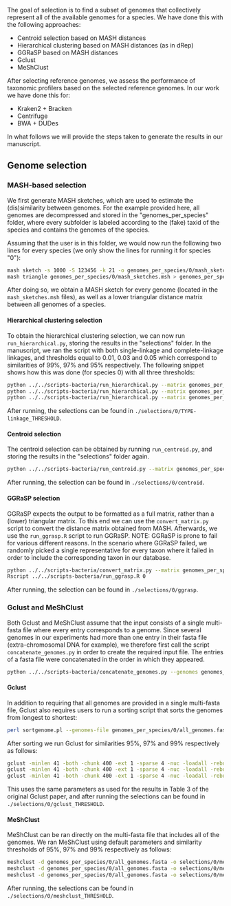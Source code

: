 The goal of selection is to find a subset of genomes that collectively represent all of the available genomes for a species. We have done this with the following approaches:

- Centroid selection based on MASH distances
- Hierarchical clustering based on MASH distances (as in dRep)
- GGRaSP based on MASH distances
- Gclust
- MeShClust

After selecting reference genomes, we assess the performance of taxonomic profilers based on the selected reference genomes. In our work we have done this for:

- Kraken2 + Bracken
- Centrifuge
- BWA + DUDes

In what follows we will provide the steps taken to generate the results in our manuscript.

## Genome selection
### MASH-based selection
We first generate MASH sketches, which are used to estimate the (dis)similarity between genomes. For the example provided here, all genomes are decompressed and stored in the "genomes_per_species" folder, where every subfolder is labeled according to the (fake) taxid of the species and contains the genomes of the species.

Assuming that the user is in this folder, we would now run the following two lines for every species (we only show the lines for running it for species "0"):

```bash
mash sketch -s 1000 -S 123456 -k 21 -o genomes_per_species/0/mash_sketches.msh genomes_per_species/0/*.fa
mash triangle genomes_per_species/0/mash_sketches.msh > genomes_per_species/0/mash_distances.dist
```

After doing so, we obtain a MASH sketch for every genome (located in the `mash_sketches.msh` files), as well as a lower triangular distance matrix between all genomes of a species.

#### Hierarchical clustering selection
To obtain the hierarchical clustering selection, we can now run `run_hierarchical.py`, storing the results in the "selections" folder. In the manuscript, we ran the script with both single-linkage and complete-linkage linkages, and thresholds equal to 0.01, 0.03 and 0.05 which correspond to similarities of 99%, 97% and 95% respectively. The following snippet shows how this was done (for species 0) with all three thresholds:

```bash
python ../../scripts-bacteria/run_hierarchical.py --matrix genomes_per_species/0/mash_distances.dist --threshold 0.01 --output selections/0
python ../../scripts-bacteria/run_hierarchical.py --matrix genomes_per_species/0/mash_distances.dist --threshold 0.03 --output selections/0
python ../../scripts-bacteria/run_hierarchical.py --matrix genomes_per_species/0/mash_distances.dist --threshold 0.05 --output selections/0
```
After running, the selections can be found in `./selections/0/TYPE-linkage_THRESHOLD`.

#### Centroid selection
The centroid selection can be obtained by running `run_centroid.py`, and storing the results in the "selections" folder again.
```bash
python ../../scripts-bacteria/run_centroid.py --matrix genomes_per_species/0/mash_distances.dist --output selections/0
```
After running, the selection can be found in `./selections/0/centroid`.

#### GGRaSP selection
GGRaSP expects the output to be formatted as a full matrix, rather than a (lower) triangular matrix. To this end we can use the `convert_matrix.py` script to convert the distance matrix obtained from MASH. Afterwards, we use the `run_ggrasp.R` script to run GGRaSP. NOTE: GGRaSP is prone to fail for various different reasons. In the scenario where GGRaSP failed, we randomly picked a single representative for every taxon where it failed in order to include the corresponding taxon in our database.
```bash
python ../../scripts-bacteria/convert_matrix.py --matrix genomes_per_species/0/mash_distances.dist --output genomes_per_species/0
Rscript ../../scripts-bacteria/run_ggrasp.R 0
```
After running, the selection can be found in `./selections/0/ggrasp`.

### Gclust and MeShClust
Both Gclust and MeShClust assume that the input consists of a single multi-fasta file where every entry corresponds to a genome. Since several genomes in our experiments had more than one entry in their fasta file (extra-chromosomal DNA for example), we therefore first call the script `concatenate_genomes.py` in order to create the required input file. The entries of a fasta file were concatenated in the order in which they appeared.
```bash
python ../../scripts-bacteria/concatenate_genomes.py --genomes genomes_per_species/0 --output genomes_per_species/0
```

#### Gclust
In addition to requiring that all genomes are provided in a single multi-fasta file, Gclust also requires users to run a sorting script that sorts the genomes from longest to shortest:
```bash
perl sortgenome.pl --genomes-file genomes_per_species/0/all_genomes.fasta --sortedgenomes-file genomes_per_species/0/all_genomes_sorted.fasta
```
After sorting we run Gclust for similarities 95%, 97% and 99% respectively as follows:
```bash
gclust -minlen 41 -both -chunk 400 -ext 1 -sparse 4 -nuc -loadall -rebuild -memiden 95 genomes_per_species/0/all_genomes_sorted.fasta > selections/0/gclust_0.95
gclust -minlen 41 -both -chunk 400 -ext 1 -sparse 4 -nuc -loadall -rebuild -memiden 97 genomes_per_species/0/all_genomes_sorted.fasta > selections/0/gclust_0.97
gclust -minlen 41 -both -chunk 400 -ext 1 -sparse 4 -nuc -loadall -rebuild -memiden 99 genomes_per_species/0/all_genomes_sorted.fasta > selections/0/gclust_0.99
```
This uses the same parameters as used for the results in Table 3 of the original Gclust paper, and after running the selections can be found in `./selections/0/gclust_THRESHOLD`.

#### MeShClust
MeShClust can be ran directly on the multi-fasta file that includes all of the genomes. We ran MeShClust using default parameters and similarity thresholds of 95%, 97% and 99% respectively as follows:
```bash
meshclust -d genomes_per_species/0/all_genomes.fasta -o selections/0/meshclust_0.95 -t 0.95
meshclust -d genomes_per_species/0/all_genomes.fasta -o selections/0/meshclust_0.97 -t 0.97
meshclust -d genomes_per_species/0/all_genomes.fasta -o selections/0/meshclust_0.99 -t 0.99
```
After running, the selections can be found in `./selections/0/meshclust_THRESHOLD`.
